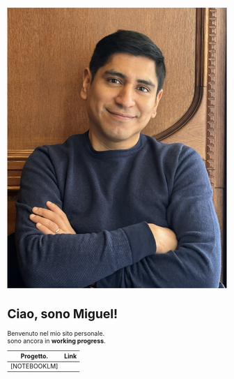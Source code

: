 ![La mia foto](foto.jpeg)

# Ciao, sono Miguel!

Benvenuto nel mio sito personale.  
sono ancora in **working progress**.

| Progetto.  | Link |
|------------|---------|
| [NOTEBOOKLM]||[vai sul sito](https://notebooklm.google.com/?pli=1) |
<!--
**MiguelAngel-84/MiguelAngel-84** is a ✨ _special_ ✨ repository because its `README.md` (this file) appears on your GitHub profile.

Here are some ideas to get you started:

- 🔭 I’m currently working on ...
- 🌱 I’m currently learning ...
- 👯 I’m looking to collaborate on ...
- 🤔 I’m looking for help with ...
- 💬 Ask me about ...
- 📫 How to reach me: ...
- 😄 Pronouns: ...
- ⚡ Fun fact: ...
-->
